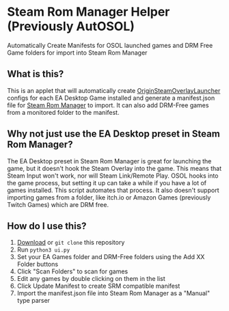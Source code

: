# Steam Rom Manager Helper (Previously AutOSOL)

Automatically Create Manifests for OSOL launched games and DRM Free Game folders for import into Steam Rom Manager

## What is this?

This is an applet that will automatically create [OriginSteamOverlayLauncher](https://github.com/WombatFromHell/OriginSteamOverlayLauncher) configs for each EA Desktop Game installed and generate a manifest.json file for [Steam Rom Manager](https://github.com/SteamGridDB/steam-rom-manager) to import. It can also add DRM-Free games from a monitored folder to the manifest.

## Why not just use the EA Desktop preset in Steam Rom Manager?

The EA Desktop preset in Steam Rom Manager is great for launching the game, but it doesn't hook the Steam Overlay into the game. This means that Steam Input won't work, nor will Steam Link/Remote Play. OSOL hooks into the game process, but setting it up can take a while if you have a lot of games installed. This script automates that process. It also doesn't support importing games from a folder, like itch.io or Amazon Games (previously Twitch Games) which are DRM free.

## How do I use this?

1. [Download](https://github.com/michaelphagen/Steam-Rom-Manager-Helper/archive/refs/heads/main.zip) or `git clone` this repository
2. Run `python3 ui.py`
3. Set your EA Games folder and DRM-Free folders using the Add XX Folder buttons
4. Click "Scan Folders" to scan for games
5. Edit any games by double clicking on them in the list
6. Click Update Manifest to create SRM compatible manifest
7. Import the manifest.json file into Steam Rom Manager as a "Manual" type parser
